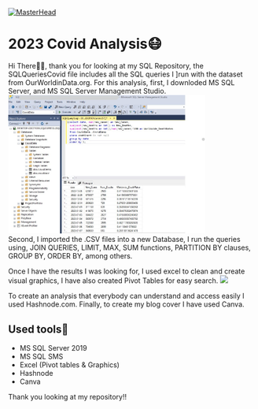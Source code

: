 [![MasterHead](https://raw.githubusercontent.com/ErikaPabon/ErikaPabon.github.io/main/img/Covid192023.jpg)](https://github.com/ErikaPabon)
<h1>2023 Covid Analysis😷</H1>

<p>Hi There🙋‍♀️, thank you for looking at my SQL Repository, the SQLQueriesCovid file includes all the SQL queries I ]run with the dataset from OurWorldinData.org. 
For this analysis, first, I downloded MS SQL Server, and MS SQL Server Management Studio.
  <img src="https://raw.githubusercontent.com/ErikaPabon/SQLProject/main/mssms.jpg" width="400"/><br>
Second, I imported the .CSV files into a new Database, I run the queries using, JOIN QUERIES, LIMIT, MAX,
SUM functions, PARTITION BY clauses, GROUP BY, ORDER BY, among others.

Once I have the results I was looking for, I used excel to clean and create visual graphics, I have also created Pivot Tables for easy search. 
<img src="https://user-images.githubusercontent.com/89824253/214692557-ef3a5b14-7b3b-4142-8667-62103547cb4f.jpg" width="400"/>

To create an analysis that everybody can understand and access easily I used Hashnode.com. Finally, to create my blog cover I have used Canva.</p>

<h2>Used tools🔨</h2>
<ul>
  <li> MS SQL Server 2019</li>
  <li> MS SQL SMS </li>
  <li> Excel (Pivot tables & Graphics)</li>
  <li> Hashnode</li>
  <li> Canva</li>
</ul>

Thank you looking at my repository!!
